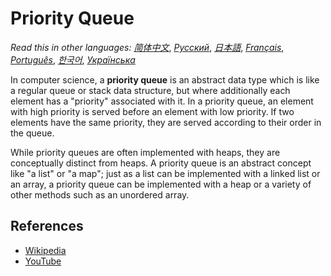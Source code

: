 # Priority Queue

_Read this in other languages:_
[_简体中文_](README.zh-CN.md),
[_Русский_](README.ru-RU.md),
[_日本語_](README.ja-JP.md),
[_Français_](README.fr-FR.md),
[_Português_](README.pt-BR.md),
[_한국어_](README.ko-KR.md),
[_Українська_](README.uk-UA.md)

In computer science, a **priority queue** is an abstract data type
which is like a regular queue or stack data structure, but where
additionally each element has a "priority" associated with it.
In a priority queue, an element with high priority is served before
an element with low priority. If two elements have the same
priority, they are served according to their order in the queue.

While priority queues are often implemented with heaps, they are
conceptually distinct from heaps. A priority queue is an abstract
concept like "a list" or "a map"; just as a list can be implemented
with a linked list or an array, a priority queue can be implemented
with a heap or a variety of other methods such as an unordered
array.

## References

- [Wikipedia](https://en.wikipedia.org/wiki/Priority_queue)
- [YouTube](https://www.youtube.com/watch?v=wptevk0bshY&list=PLLXdhg_r2hKA7DPDsunoDZ-Z769jWn4R8&index=6)
